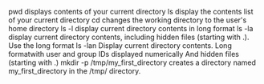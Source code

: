 pwd displays contents of your current directory
ls display the contents list of your current directory
cd changes the working directory to the user's home directory
ls -l display current directory contents in long format
ls -la display current directory contents, including hidden files (starting with .). Use the long format
ls -lan Display current directory contents. Long formatwith user and group IDs displayed numerically And hidden files (starting with .)
mkdir -p /tmp/my_first_directory creates a directory named my_first_directory in the /tmp/ directory.
